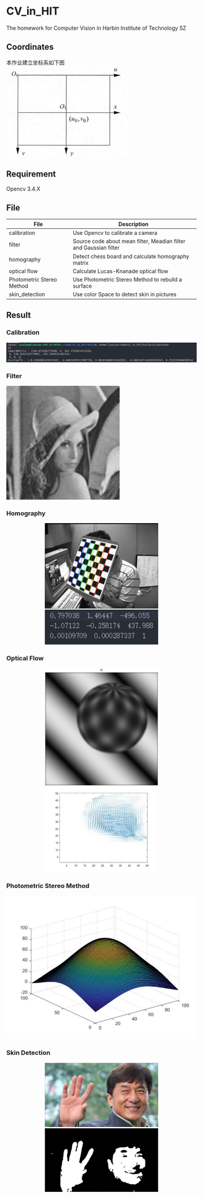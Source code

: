 # CV_in_HIT
The homework for Computer Vision in Harbin Institute of Technology SZ

## Coordinates
本作业建立坐标系如下图  
![coordinates](data/coordinates.png)  

## Requirement
Opencv 3.4.X

## File
| File                      | Description                                                       |
| ------------------------- | ----------------------------------------------------------------- |
| calibration               | Use Opencv to calibrate a camera                                  |
| filter                    | Source code about mean filter, Meadian filter and Gaussian filter |
| homography                | Detect chess board and calculate homography matrix                |
| optical flow              | Calculate Lucas-Knanade optical flow                              |
| Photometric Stereo Method | Use Photometric Stereo Method to rebuild a surface                |
| skin_detection            | Use color Space to detect skin in pictures                        |


## Result
### Calibration
![calibration](data/calibration.png)
### Filter
![Gaussian](data\filter\dst\Gausian55_opencv.jpg)
### Homography
<center class="half">
    <img src="homography\result\left7\dst.jpg" width="300"/><img src="homography\result\left7\left7.png" width="300"/>
</center>

### Optical Flow
<center class="half">
    <img src="optical flow\sphere0.png" width="300"/><img src="optical flow\dst.jpg" width="300"/>
</center>

### Photometric Stereo Method
![PSM](Photometric%20Stereo%20Method/重建图.jpg)

### Skin Detection
<center class="half">
    <img src="data\skin\picture1.png" width="300"/><img src="data\skin\dst1.png" width="300"/>
</center>


